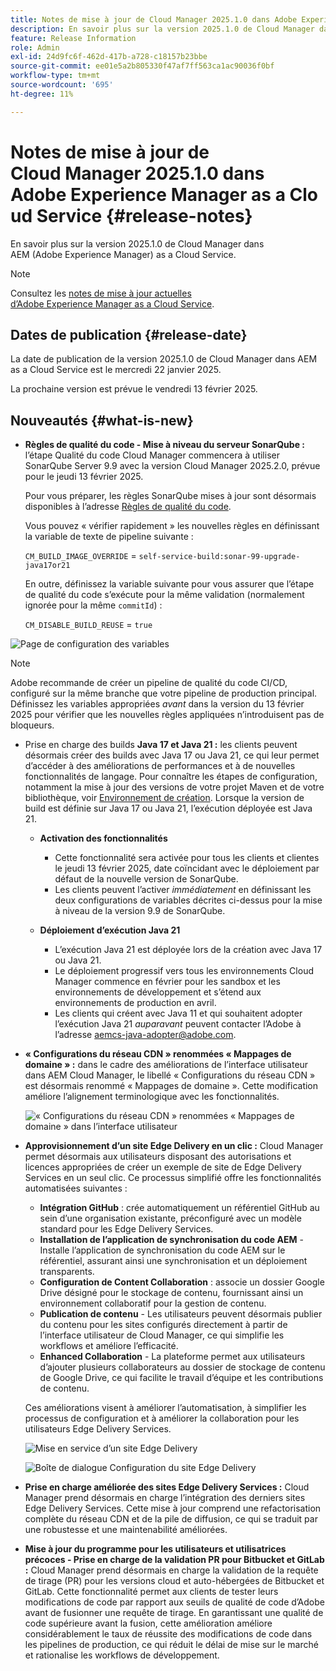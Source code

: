 ```yaml
---
title: Notes de mise à jour de Cloud Manager 2025.1.0 dans Adobe Experience Manager as a Cloud Service
description: En savoir plus sur la version 2025.1.0 de Cloud Manager dans AEM as a Cloud Service.
feature: Release Information
role: Admin
exl-id: 24d9fc6f-462d-417b-a728-c18157b23bbe
source-git-commit: ee01e5a2b805330f47af7ff563ca1ac90036f0bf
workflow-type: tm+mt
source-wordcount: '695'
ht-degree: 11%

---
```


# Notes de mise à jour de Cloud Manager 2025.1.0 dans Adobe Experience Manager as a Cloud Service {#release-notes}

<!-- https://wiki.corp.adobe.com/pages/viewpage.action?pageId=3389843928 -->

En savoir plus sur la version 2025.1.0 de Cloud Manager dans AEM (Adobe Experience Manager) as a Cloud Service.

>[!NOTE]
>
>Consultez les [notes de mise à jour actuelles d’Adobe Experience Manager as a Cloud Service](/help/release-notes/release-notes-cloud/release-notes-current.md).

## Dates de publication {#release-date}

La date de publication de la version 2025.1.0 de Cloud Manager dans AEM as a Cloud Service est le mercredi 22 janvier 2025.

La prochaine version est prévue le vendredi 13 février 2025.


## Nouveautés {#what-is-new}

* **Règles de qualité du code - Mise à niveau du serveur SonarQube :** l’étape Qualité du code Cloud Manager commencera à utiliser SonarQube Server 9.9 avec la version Cloud Manager 2025.2.0, prévue pour le jeudi 13 février 2025.

  Pour vous préparer, les règles SonarQube mises à jour sont désormais disponibles à l’adresse [Règles de qualité du code](/help/implementing/cloud-manager/code-quality-testing.md#understanding-code-quality-rules).

  Vous pouvez « vérifier rapidement » les nouvelles règles en définissant la variable de texte de pipeline suivante :

  `CM_BUILD_IMAGE_OVERRIDE` = `self-service-build:sonar-99-upgrade-java17or21`

  En outre, définissez la variable suivante pour vous assurer que l’étape de qualité du code s’exécute pour la même validation (normalement ignorée pour la même `commitId`) :

  `CM_DISABLE_BUILD_REUSE` = `true`

![Page de configuration des variables](/help/implementing/cloud-manager/release-notes/assets/variables-config.png)

>[!NOTE]
>
>Adobe recommande de créer un pipeline de qualité du code CI/CD, configuré sur la même branche que votre pipeline de production principal. Définissez les variables appropriées *avant* dans la version du 13 février 2025 pour vérifier que les nouvelles règles appliquées n’introduisent pas de bloqueurs.

* Prise en charge des builds **Java 17 et Java 21 :** les clients peuvent désormais créer des builds avec Java 17 ou Java 21, ce qui leur permet d’accéder à des améliorations de performances et à de nouvelles fonctionnalités de langage. Pour connaître les étapes de configuration, notamment la mise à jour des versions de votre projet Maven et de votre bibliothèque, voir [Environnement de création](/help/implementing/cloud-manager/getting-access-to-aem-in-cloud/build-environment-details.md). Lorsque la version de build est définie sur Java 17 ou Java 21, l’exécution déployée est Java 21.

   * **Activation des fonctionnalités**
      * Cette fonctionnalité sera activée pour tous les clients et clientes le jeudi 13 février 2025, date coïncidant avec le déploiement par défaut de la nouvelle version de SonarQube.
      * Les clients peuvent l’activer *immédiatement* en définissant les deux configurations de variables décrites ci-dessus pour la mise à niveau de la version 9.9 de SonarQube.

   * **Déploiement d’exécution Java 21**
      * L’exécution Java 21 est déployée lors de la création avec Java 17 ou Java 21.
      * Le déploiement progressif vers tous les environnements Cloud Manager commence en février pour les sandbox et les environnements de développement et s’étend aux environnements de production en avril.
      * Les clients qui créent avec Java 11 et qui souhaitent adopter l’exécution Java 21 *auparavant* peuvent contacter l’Adobe à l’adresse [aemcs-java-adopter@adobe.com](mailto:aemcs-java-adopter@adobe.com).

* **« Configurations du réseau CDN » renommées « Mappages de domaine » :** dans le cadre des améliorations de l’interface utilisateur dans AEM Cloud Manager, le libellé « Configurations du réseau CDN » est désormais renommé « Mappages de domaine ». Cette modification améliore l’alignement terminologique avec les fonctionnalités. <!-- CMGR-64738 -->

  ![ « Configurations du réseau CDN » renommées « Mappages de domaine » dans l’interface utilisateur](/help/implementing/cloud-manager/release-notes/assets/domain-mappings.png)

* **Approvisionnement d’un site Edge Delivery en un clic :** Cloud Manager permet désormais aux utilisateurs disposant des autorisations et licences appropriées de créer un exemple de site de Edge Delivery Services en un seul clic. Ce processus simplifié offre les fonctionnalités automatisées suivantes :

   * **Intégration GitHub** : crée automatiquement un référentiel GitHub au sein d’une organisation existante, préconfiguré avec un modèle standard pour les Edge Delivery Services.
   * **Installation de l’application de synchronisation du code AEM** - Installe l’application de synchronisation du code AEM sur le référentiel, assurant ainsi une synchronisation et un déploiement transparents.
   * **Configuration de Content Collaboration** : associe un dossier Google Drive désigné pour le stockage de contenu, fournissant ainsi un environnement collaboratif pour la gestion de contenu.
   * **Publication de contenu** - Les utilisateurs peuvent désormais publier du contenu pour les sites configurés directement à partir de l’interface utilisateur de Cloud Manager, ce qui simplifie les workflows et améliore l’efficacité.
   * **Enhanced Collaboration** - La plateforme permet aux utilisateurs d’ajouter plusieurs collaborateurs au dossier de stockage de contenu de Google Drive, ce qui facilite le travail d’équipe et les contributions de contenu.

  Ces améliorations visent à améliorer l’automatisation, à simplifier les processus de configuration et à améliorer la collaboration pour les utilisateurs Edge Delivery Services. <!-- CMGR-59362 -->

  ![Mise en service d’un site Edge Delivery](/help/implementing/cloud-manager/release-notes/assets/eds-one-click-60.png)

  ![Boîte de dialogue Configuration du site Edge Delivery](/help/implementing/cloud-manager/release-notes/assets/eds-provision-60.png)

* **Prise en charge améliorée des sites Edge Delivery Services :** Cloud Manager prend désormais en charge l’intégration des derniers sites Edge Delivery Services. Cette mise à jour comprend une refactorisation complète du réseau CDN et de la pile de diffusion, ce qui se traduit par une robustesse et une maintenabilité améliorées.

* **Mise à jour du programme pour les utilisateurs et utilisatrices précoces - Prise en charge de la validation PR pour Bitbucket et GitLab :** Cloud Manager prend désormais en charge la validation de la requête de tirage (PR) pour les versions cloud et auto-hébergées de Bitbucket et GitLab. Cette fonctionnalité permet aux clients de tester leurs modifications de code par rapport aux seuils de qualité de code d’Adobe avant de fusionner une requête de tirage. En garantissant une qualité de code supérieure avant la fusion, cette amélioration améliore considérablement le taux de réussite des modifications de code dans les pipelines de production, ce qui réduit le délai de mise sur le marché et rationalise les workflows de développement.


<!-- ## Early adoption program {#early-adoption}

Be a part of Cloud Manager's early adoption program and have a chance to test upcoming features. -->

<!-- ## Bug fixes -->




<!-- ## Known issues {#known-issues} -->
